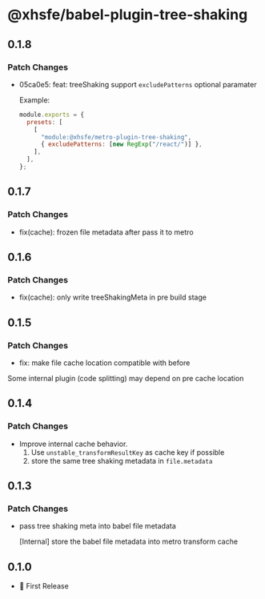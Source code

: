 # @xhsfe/babel-plugin-tree-shaking

## 0.1.8

### Patch Changes

- 05ca0e5: feat: treeShaking support `excludePatterns` optional paramater

  Example:

  ```js [babel.config.js]
  module.exports = {
    presets: [
      [
        "module:@xhsfe/metro-plugin-tree-shaking",
        { excludePatterns: [new RegExp("/react/")] },
      ],
    ],
  };
  ```

## 0.1.7

### Patch Changes

- fix(cache): frozen file metadata after pass it to metro

## 0.1.6

### Patch Changes

- fix(cache): only write treeShakingMeta in pre build stage

## 0.1.5

### Patch Changes

- fix: make file cache location compatible with before

Some internal plugin (code splitting) may depend on pre cache location

## 0.1.4

### Patch Changes

- Improve internal cache behavior.
  1. Use `unstable_transformResultKey` as cache key if possible
  2. store the same tree shaking metadata in `file.metadata`

## 0.1.3

### Patch Changes

- pass tree shaking meta into babel file metadata

  [Internal] store the babel file metadata into metro transform cache

## 0.1.0

- 🎉 First Release
